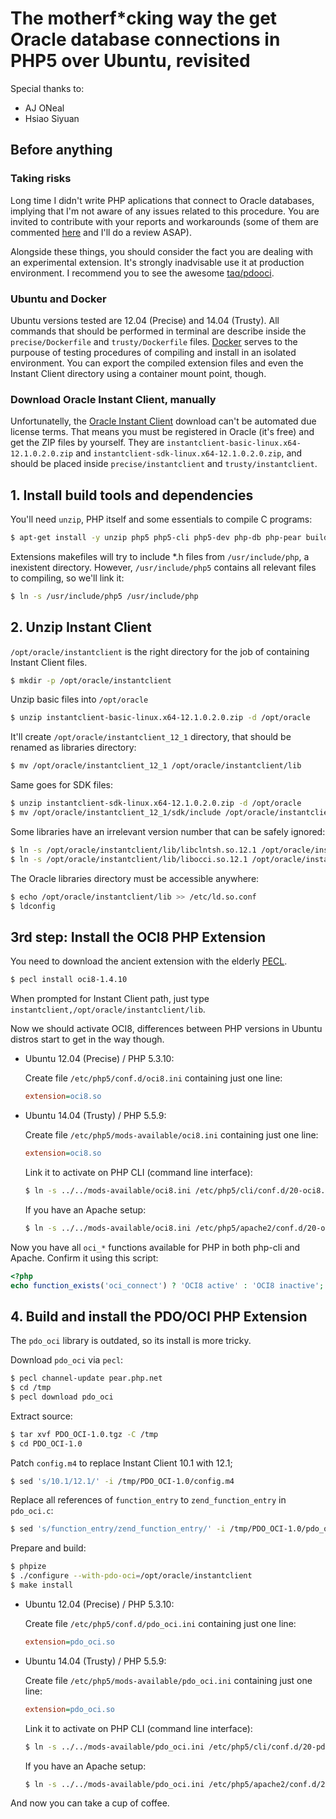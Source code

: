 # The motherf*cking way the get Oracle database connections in PHP5 over Ubuntu, revisited

Special thanks to:

* AJ ONeal
* Hsiao Siyuan

## Before anything

### Taking risks

Long time I didn't write PHP aplications that connect to Oracle databases, implying that I'm not aware of any issues
related to this procedure. You are invited to contribute with your reports and workarounds (some of them are commented
[here](https://gist.github.com/tassoevan/10392954) and I'll do a review ASAP).

Alongside these things, you should consider the fact you are dealing with an experimental extension. It's strongly
inadvisable use it at production environment. I recommend you to see the awesome
[taq/pdooci](https://github.com/taq/pdooci).

### Ubuntu and Docker

Ubuntu versions tested are 12.04 (Precise) and 14.04 (Trusty). All commands that should be performed in terminal are
describe inside the `precise/Dockerfile` and `trusty/Dockerfile` files. [Docker](https://www.docker.com/) serves to the
purpouse of testing procedures of compiling and install in an isolated environment. You can export the compiled
extension files and even the Instant Client directory using a container mount point, though.

### Download Oracle Instant Client, manually

Unfortunatelly, the [Oracle Instant Client](http://www.oracle.com/technetwork/database/features/instant-client/)
download can't be automated due license terms. That means you must be registered in Oracle (it's free) and get the ZIP
files by yourself. They are `instantclient-basic-linux.x64-12.1.0.2.0.zip` and
`instantclient-sdk-linux.x64-12.1.0.2.0.zip`, and should be placed inside `precise/instantclient` and
`trusty/instantclient`.

## 1. Install build tools and dependencies

You'll need `unzip`, PHP itself and some essentials to compile C programs:

```sh
$ apt-get install -y unzip php5 php5-cli php5-dev php-db php-pear build-essential libaio1 re2c
```

Extensions makefiles will try to include *.h files from `/usr/include/php`, a inexistent directory. However,
`/usr/include/php5` contains all relevant files to compiling, so we'll link it:

```sh
$ ln -s /usr/include/php5 /usr/include/php
```

## 2. Unzip Instant Client

`/opt/oracle/instantclient` is the right directory for the job of containing Instant Client files.

```sh
$ mkdir -p /opt/oracle/instantclient
```

Unzip basic files into `/opt/oracle`

```sh
$ unzip instantclient-basic-linux.x64-12.1.0.2.0.zip -d /opt/oracle
```

It'll create `/opt/oracle/instantclient_12_1` directory, that should be renamed as libraries directory:

```sh
$ mv /opt/oracle/instantclient_12_1 /opt/oracle/instantclient/lib
```

Same goes for SDK files:

```sh
$ unzip instantclient-sdk-linux.x64-12.1.0.2.0.zip -d /opt/oracle
$ mv /opt/oracle/instantclient_12_1/sdk/include /opt/oracle/instantclient/include
```

Some libraries have an irrelevant version number that can be safely ignored:

```sh
$ ln -s /opt/oracle/instantclient/lib/libclntsh.so.12.1 /opt/oracle/instantclient/lib/libclntsh.so
$ ln -s /opt/oracle/instantclient/lib/libocci.so.12.1 /opt/oracle/instantclient/lib/libocci.so
```

The Oracle libraries directory must be accessible anywhere:

```sh
$ echo /opt/oracle/instantclient/lib >> /etc/ld.so.conf
$ ldconfig
```

## 3rd step: Install the OCI8 PHP Extension

You need to download the ancient extension with the elderly [PECL](https://pecl.php.net/).

```sh
$ pecl install oci8-1.4.10
```

When prompted for Instant Client path, just type `instantclient,/opt/oracle/instantclient/lib`.

Now we should activate OCI8, differences between PHP versions in Ubuntu distros start to get in the way though.

* Ubuntu 12.04 (Precise) / PHP 5.3.10:

    Create file `/etc/php5/conf.d/oci8.ini` containing just one line:

    ```ini
    extension=oci8.so
    ```

* Ubuntu 14.04 (Trusty) / PHP 5.5.9:

    Create file `/etc/php5/mods-available/oci8.ini` containing just one line:

    ```ini
    extension=oci8.so
    ```

    Link it to activate on PHP CLI (command line interface):

    ```sh
    $ ln -s ../../mods-available/oci8.ini /etc/php5/cli/conf.d/20-oci8.ini
    ```

    If you have an Apache setup:

    ```sh
    $ ln -s ../../mods-available/oci8.ini /etc/php5/apache2/conf.d/20-oci8.ini
    ```

Now you have all `oci_*` functions available for PHP in both php-cli and Apache. Confirm it using this script:

```php
<?php
echo function_exists('oci_connect') ? 'OCI8 active' : 'OCI8 inactive';
```

## 4. Build and install the PDO/OCI PHP Extension

The `pdo_oci` library is outdated, so its install is more tricky.

Download `pdo_oci` via `pecl`:

```sh
$ pecl channel-update pear.php.net
$ cd /tmp
$ pecl download pdo_oci
```

Extract source:

```sh
$ tar xvf PDO_OCI-1.0.tgz -C /tmp
$ cd PDO_OCI-1.0
```

Patch `config.m4` to replace Instant Client 10.1 with 12.1;

```sh
$ sed 's/10.1/12.1/' -i /tmp/PDO_OCI-1.0/config.m4
```

Replace all references of `function_entry` to `zend_function_entry` in `pdo_oci.c`:

```sh
$ sed 's/function_entry/zend_function_entry/' -i /tmp/PDO_OCI-1.0/pdo_oci.c
```

Prepare and build:

```sh
$ phpize
$ ./configure --with-pdo-oci=/opt/oracle/instantclient
$ make install
```

* Ubuntu 12.04 (Precise) / PHP 5.3.10:

    Create file `/etc/php5/conf.d/pdo_oci.ini` containing just one line:

    ```ini
    extension=pdo_oci.so
    ```

* Ubuntu 14.04 (Trusty) / PHP 5.5.9:

    Create file `/etc/php5/mods-available/pdo_oci.ini` containing just one line:

    ```ini
    extension=pdo_oci.so
    ```

    Link it to activate on PHP CLI (command line interface):

    ```sh
    $ ln -s ../../mods-available/pdo_oci.ini /etc/php5/cli/conf.d/20-pdo_oci.ini
    ```

    If you have an Apache setup:

    ```sh
    $ ln -s ../../mods-available/pdo_oci.ini /etc/php5/apache2/conf.d/20-pdo_oci.ini
    ```

And now you can take a cup of coffee.
